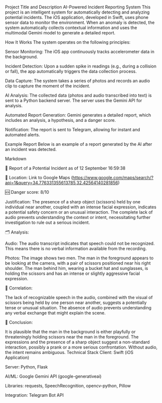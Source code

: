 Project Title and Description
AI-Powered Incident Reporting System
This project is an intelligent system for automatically detecting and analyzing potential incidents. The iOS application, developed in Swift, uses phone sensor data to monitor the environment. When an anomaly is detected, the system automatically collects contextual information and uses the multimodal Gemini model to generate a detailed report.

How It Works
The system operates on the following principles:

Sensor Monitoring: The iOS app continuously tracks accelerometer data in the background.

Incident Detection: Upon a sudden spike in readings (e.g., during a collision or fall), the app automatically triggers the data collection process.

Data Capture: The system takes a series of photos and records an audio clip to capture the moment of the incident.

AI Analysis: The collected data (photos and audio transcribed into text) is sent to a Python backend server. The server uses the Gemini API for analysis.

Automated Report Generation: Gemini generates a detailed report, which includes an analysis, a hypothesis, and a danger score.

Notification: The report is sent to Telegram, allowing for instant and automated alerts.

Example Report
Below is an example of a report generated by the AI after an incident was detected.

Markdown

🚨 Report of a Potential Incident as of 12 September 16:59:38

📍 Location:
Link to Google Maps (https://www.google.com/maps/search/?api=1&query=34.776331355613785,32.42564140281856)

🆘 Danger score: 8/10

Justification: The presence of a sharp object (scissors) held by one individual near another, coupled with an intense facial expression, indicates a potential safety concern or an unusual interaction. The complete lack of audio prevents understanding the context or intent, necessitating further investigation to rule out a serious incident.

🗂️ Analysis:

Audio: The audio transcript indicates that speech could not be recognized. This means there is no verbal information available from the recording.

Photos: The image shows two men. The man in the foreground appears to be looking at the camera, with a pair of scissors positioned near his right shoulder. The man behind him, wearing a bucket hat and sunglasses, is holding the scissors and has an intense or slightly aggressive facial expression.

🔗 Correlation:

The lack of recognizable speech in the audio, combined with the visual of scissors being held by one person near another, suggests a potentially tense or unusual situation. The absence of audio prevents understanding any verbal exchange that might explain the scene.

🔎 Conclusion:

It is plausible that the man in the background is either playfully or threateningly holding scissors near the man in the foreground. The expressions and the presence of a sharp object suggest a non-standard interaction, possibly a prank or a more serious confrontation. Without audio, the intent remains ambiguous.
Technical Stack
Client: Swift (iOS Application)

Server: Python, Flask

AI/ML: Google Gemini API (google-generativeai)

Libraries: requests, SpeechRecognition, opencv-python, Pillow

Integration: Telegram Bot API
